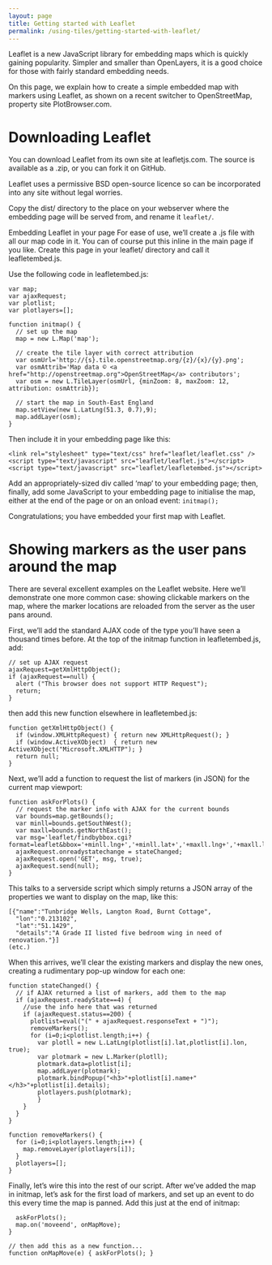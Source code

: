 ```yaml
---
layout: page
title: Getting started with Leaflet
permalink: /using-tiles/getting-started-with-leaflet/
---
```


Leaflet is a new JavaScript library for embedding maps which is quickly gaining popularity. Simpler and smaller than OpenLayers, it is a good choice for those with fairly standard embedding needs.

On this page, we explain how to create a simple embedded map with markers using Leaflet, as shown on a recent switcher to OpenStreetMap, property site PlotBrowser.com.

# Downloading Leaflet
You can download Leaflet from its own site at leafletjs.com. The source is available as a .zip, or you can fork it on GitHub.

Leaflet uses a permissive BSD open-source licence so can be incorporated into any site without legal worries.

Copy the dist/ directory to the place on your webserver where the embedding page will be served from, and rename it `leaflet/`.

Embedding Leaflet in your page
For ease of use, we’ll create a .js file with all our map code in it. You can of course put this inline in the main page if you like. Create this page in your leaflet/ directory and call it leafletembed.js.

Use the following code in leafletembed.js:

    var map;
    var ajaxRequest;
    var plotlist;
    var plotlayers=[];
    
    function initmap() {
      // set up the map
      map = new L.Map('map');
      
      // create the tile layer with correct attribution
      var osmUrl='http://{s}.tile.openstreetmap.org/{z}/{x}/{y}.png';
      var osmAttrib='Map data © <a href="http://openstreetmap.org">OpenStreetMap</a> contributors';
      var osm = new L.TileLayer(osmUrl, {minZoom: 8, maxZoom: 12, attribution: osmAttrib});		
      
      // start the map in South-East England
      map.setView(new L.LatLng(51.3, 0.7),9);
      map.addLayer(osm);
    }

Then include it in your embedding page like this:

    <link rel="stylesheet" type="text/css" href="leaflet/leaflet.css" />
    <script type="text/javascript" src="leaflet/leaflet.js"></script>
    <script type="text/javascript" src="leaflet/leafletembed.js"></script>

Add an appropriately-sized div called ‘map‘ to your embedding page; then, finally, add some JavaScript to your embedding page to initialise the map, either at the end of the page or on an onload event: `initmap();`

Congratulations; you have embedded your first map with Leaflet.

# Showing markers as the user pans around the map

There are several excellent examples on the Leaflet website. Here we’ll demonstrate one more common case: showing clickable markers on the map, where the marker locations are reloaded from the server as the user pans around.

First, we’ll add the standard AJAX code of the type you’ll have seen a thousand times before. At the top of the initmap function in leafletembed.js, add:


    // set up AJAX request
    ajaxRequest=getXmlHttpObject();
    if (ajaxRequest==null) {
      alert ("This browser does not support HTTP Request");
      return;
    }

then add this new function elsewhere in leafletembed.js:

    function getXmlHttpObject() {
      if (window.XMLHttpRequest) { return new XMLHttpRequest(); }
      if (window.ActiveXObject)  { return new ActiveXObject("Microsoft.XMLHTTP"); }
      return null;
    }

Next, we’ll add a function to request the list of markers (in JSON) for the current map viewport:


    function askForPlots() {
      // request the marker info with AJAX for the current bounds
      var bounds=map.getBounds();
      var minll=bounds.getSouthWest();
      var maxll=bounds.getNorthEast();
      var msg='leaflet/findbybbox.cgi?format=leaflet&bbox='+minll.lng+','+minll.lat+','+maxll.lng+','+maxll.lat;
      ajaxRequest.onreadystatechange = stateChanged;
      ajaxRequest.open('GET', msg, true);
      ajaxRequest.send(null);
    }

This talks to a serverside script which simply returns a JSON array of the properties we want to display on the map, like this:

    [{"name":"Tunbridge Wells, Langton Road, Burnt Cottage",
      "lon":"0.213102",
      "lat":"51.1429",
      "details":"A Grade II listed five bedroom wing in need of renovation."}]
    (etc.)

When this arrives, we’ll clear the existing markers and display the new ones, creating a rudimentary pop-up window for each one:

    function stateChanged() {
      // if AJAX returned a list of markers, add them to the map
      if (ajaxRequest.readyState==4) {
        //use the info here that was returned
        if (ajaxRequest.status==200) {
          plotlist=eval("(" + ajaxRequest.responseText + ")");
          removeMarkers();
          for (i=0;i<plotlist.length;i++) {
            var plotll = new L.LatLng(plotlist[i].lat,plotlist[i].lon, true);
            var plotmark = new L.Marker(plotll);
            plotmark.data=plotlist[i];
            map.addLayer(plotmark);
            plotmark.bindPopup("<h3>"+plotlist[i].name+"</h3>"+plotlist[i].details);
            plotlayers.push(plotmark);
      		}
      	}
      }
    }

    function removeMarkers() {
      for (i=0;i<plotlayers.length;i++) {
        map.removeLayer(plotlayers[i]);
      }
      plotlayers=[];
    }

Finally, let’s wire this into the rest of our script. After we’ve added the map in initmap, let’s ask for the first load of markers, and set up an event to do this every time the map is panned. Add this just at the end of initmap:

      askForPlots();
      map.on('moveend', onMapMove);
    }
    
    // then add this as a new function...
    function onMapMove(e) { askForPlots(); }
